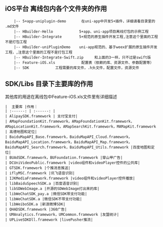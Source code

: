 ## iOS平台 离线包内各个文件夹的作用

~~~
    |-- 5+app-uniplugin-demo       在uni-app中开发5+插件，详细请看目录里的 .md文件
    |-- HBuilder-Hello            5+app、uni-app项目离线打包的示例工程
    |-- HBuilder-Integrate        5+规范的原生插件开发工程,注意这个里面的工程不是打包工程
    |-- HBuilder-uniPluginDemo    uni-app规范的、基于weex扩展的原生插件开发工程，,注意这个里面的工程不是打包工程
    |-- HBuilder-Integrate-Swift.zip     和上面的3一样，只不过是swift版
    |-- Feature-iOS.xls            配置表（依赖的库、资源文件、参数配置等）
    |-- SDK            工程需要的库文件，.h头文件，配置文件，资源文件
~~~

	
## SDK/Libs 目录下主要库的作用
  其他库的用途在离线包中Feature-iOS.xls文件里有详细描述
  
    |  主要库 |作用｜
    | :------: | :------: |
    | AlipaySDK.framework | 支付宝支付|
    | AMapFoundationKit.framework，AMapFoundationKit.framework，AMapLocationKit.framework，AMapSearchKit.framework，MAMapKit.framework | 高德地图和定位|
    | BaiduMapAPI_Base.framework，BaiduMapAPI_Cloud.framework，BaiduMapAPI_Location.framework，BaiduMapAPI_Map.framework，BaiduMapAPI_Search.framework，BaiduMapAPI_Utils.framework |百度地图和定位|
    | BUAdSDK.framework，BUFoundation.framework |穿山甲广告|
    | DCUniVideoPublic.framework |video组件和videoPlayer控件的公共库|
    | GTSDK.framework |个推消息推送|
    | iflyMSC.framework |讯飞语音识别|
    | IJKMediaFramework.framework |video组件和videoPlayer控件播放|
    | libBaiduSpeechSDK.a |百度语音识别|
    | libSDWebImage.a |开源的SDWebImage打出来的库|
    | libWeChatSDK_pay.a |微信SDK带支付功能|
    | libWeChatSDK.a |微信SDK不带支付功能|
    | libWeiboSDK.a |新浪微博SDK|
    | QHADSDK.framework |360广告|
    | UMAnalytics.framework，UMCommon.framework |友盟统计|
    | UPLiveSDKDll.framework |livePusher推流|

